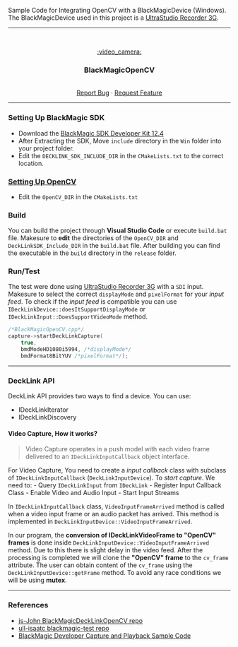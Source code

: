 Sample Code for Integrating OpenCV with a BlackMagicDevice (Windows). The BlackMagicDevice used in this project is a [UltraStudio Recorder 3G](https://www.blackmagicdesign.com/products/ultrastudio/techspecs/W-DLUS-12).

---

<!-- PROJECT LOGO -->
<br />
<p style="text-align: center" align="center">
  <a href="https://github.com/kana800/BlackMagicOpenCV">
	:video_camera:
  </a>

  <h3 align="center">BlackMagicOpenCV</h3>
  <p align="center">
    <br />
    <a href="https://github.com/kana800/BlackMagicOpenCV/issues">Report Bug</a>
    ·
    <a href="https://github.com/kana800/BlackMagicOpenCV/issues">Request Feature</a>
  </p>
</p>

---

### Setting Up BlackMagic SDK

- Download the [BlackMagic SDK Developer Kit 12.4](https://www.blackmagicdesign.com/developer/) 
- After Extracting the SDK, Move `include` directory in the `Win` folder into your project folder.
- Edit the `DECKLINK_SDK_INCLUDE_DIR` in the `CMakeLists.txt` to the correct location.

### [Setting Up OpenCV](https://www.youtube.com/watch?v=m9HBM1m_EMU)

- Edit the `OpenCV_DIR` in the `CMakeLists.txt`

### Build

You can build the project through **Visual Studio Code** or execute `build.bat` file. Makesure to **edit** the directories of the `OpenCV_DIR` and `DeckLinkSDK_Include_DIR` in the `build.bat` file. After building you can find the executable in the `build` directory in the `release` folder. 

### Run/Test

The test were done using [UltraStudio Recorder 3G](https://www.blackmagicdesign.com/products/ultrastudio/techspecs/W-DLUS-12) with a `SDI` input. Makesure to select the correct `displayMode` and `pixelFormat` for your *input feed*. To check if the *input feed* is compatible you can use `IDeckLinkDevice::doesItSupportDisplayMode` or `IDeckLinkInput::DoesSupportVideoMode` method.

```c++
/*BlackMagicOpenCV.cpp*/
capture->startDeckLinkCapture(
    true,
    bmdModeHD1080i5994, /*displayMode*/
    bmdFormat8BitYUV /*pixelFormat*/);
```

---

### DeckLink API

DeckLink API provides two ways to find a device. You can use:
- IDeckLinkIterator
- IDeckLinkDiscovery

#### Video Capture, How it works? 

> Video Capture operates in a push model with each video frame delivered to an `IDeckLinkInputCallback` object interface.

For Video Capture, You need to create a *input callback* class with subclass of `IDeckLinkInputCallback` (`DeckLinkInputDevice`). To *start capture*. We need to: 
    - Query `IDeckLinkInput` from `IDeckLink`
    - Register Input Callback Class
    - Enable Video and Audio Input
    - Start Input Streams

In `IDeckLinkInputCallback` class, `VideoInputFrameArrived` method is called when a video input frame or an audio packet has arrived. This method is implemented in `DeckLinkInputDevice::VideoInputFrameArrived`.

In our program, the **conversion of IDeckLinkVideoFrame to "OpenCV" frames**  is done inside `DeckLinkInputDevice::VideoInputFrameArrived` method. Due to this there is slight delay in the video feed. After the processing is completed we will clone the **"OpenCV" frame** to the `cv_frame` attribute. The user can obtain content of the `cv_frame` using the `DeckLinkInputDevice::getFrame` method. To avoid any race conditions we will be using **mutex**.  


---

### References

- [js-John BlackMagicDeckLinkOpenCV repo](https://github.com/js-john/Blackmagic-DeckLink-Opencv)
- [ull-isaatc blackmagic-test repo](https://github.com/ull-isaatc/blackmagic-test)
- [BlackMagic Developer Capture and Playback Sample Code](https://www.blackmagicdesign.com/developer/product/capture-and-playback)